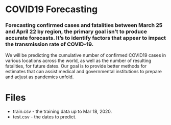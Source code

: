 # COVID19 Forecasting

### Forecasting confirmed cases and fatalities between March 25 and April 22 by region, the primary goal isn't to produce accurate forecasts. It’s to identify factors that appear to impact the transmission rate of COVID-19.

We will be predicting the cumulative number of confirmed COVID19 cases in various locations across the world, as well as the number of resulting fatalities, for future dates. Our goal is to provide better methods for estimates that can assist medical and governmental 
institutions to prepare and adjust as pandemics unfold.

# Files 

* train.csv - the training data up to Mar 18, 2020.
* test.csv - the dates to predict.
